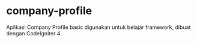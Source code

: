 # company-profile
Aplikasi Company Profile basic digunakan untuk belajar framework, dibuat dengan CodeIgniter 4 
